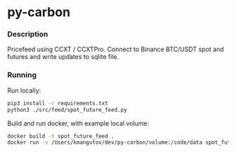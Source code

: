 # py-carbon

### Description

Pricefeed using CCXT / CCXTPro. Connect to Binance BTC/USDT spot and futures and write updates to sqlite file.

### Running

Run locally:
```bash
pip3 install -r requirements.txt
python3 ./src/feed/spot_future_feed.py
```

Build and run docker, with example local volume:
```bash
docker build -t spot_future_feed .
docker run -v /Users/kmangutov/dev/py-carbon/volume:/code/data spot_future_feed
```
